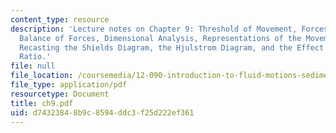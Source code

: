 ```yaml
---
content_type: resource
description: 'Lecture notes on Chapter 9: Threshold of Movement, Forces on Bed Particles,
  Balance of Forces, Dimensional Analysis, Representations of the Movement Threshold,
  Recasting the Shields Diagram, the Hjulstrom Diagram, and the Effect of Density
  Ratio.'
file: null
file_location: /coursemedia/12-090-introduction-to-fluid-motions-sediment-transport-and-current-generated-sedimentary-structures-fall-2006/d74323848b9c8594ddc3f25d222ef361_ch9.pdf
file_type: application/pdf
resourcetype: Document
title: ch9.pdf
uid: d7432384-8b9c-8594-ddc3-f25d222ef361
---
```

